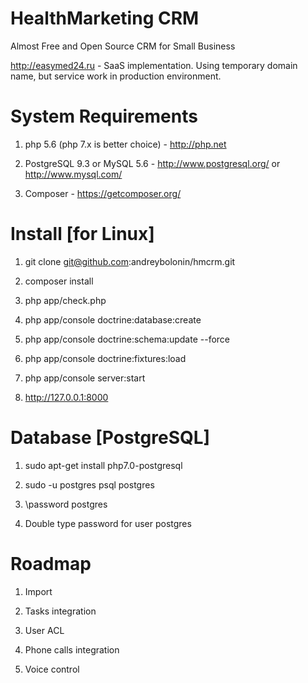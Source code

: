 HealthMarketing CRM
=======

Almost Free and Open Source CRM for Small Business

http://easymed24.ru - SaaS implementation. Using temporary domain name, but service work in production environment.

# System Requirements

1) php 5.6 (php 7.x is better choice) - http://php.net

2) PostgreSQL 9.3 or MySQL 5.6 - http://www.postgresql.org/ or http://www.mysql.com/

3) Composer - https://getcomposer.org/

# Install [for Linux]

1) git clone git@github.com:andreybolonin/hmcrm.git

2) composer install

3) php app/check.php

4) php app/console doctrine:database:create

5) php app/console doctrine:schema:update --force

6) php app/console doctrine:fixtures:load

7) php app/console server:start

8) http://127.0.0.1:8000

# Database [PostgreSQL]

1) sudo apt-get install php7.0-postgresql

2) sudo -u postgres psql postgres

3) \password postgres

4) Double type password for user postgres

# Roadmap

1) Import

2) Tasks integration

3) User ACL

4) Phone calls integration

5) Voice control